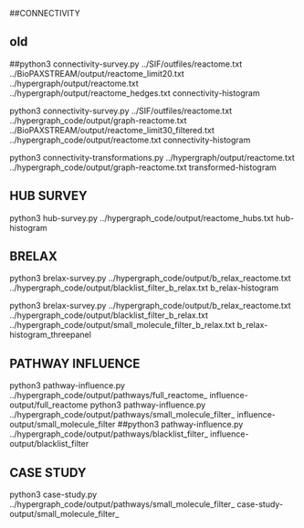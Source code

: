 ##CONNECTIVITY
## old
##python3 connectivity-survey.py ../SIF/outfiles/reactome.txt ../BioPAXSTREAM/output/reactome_limit20.txt ../hypergraph/output/reactome.txt ../hypergraph/output/reactome_hedges.txt connectivity-histogram

python3 connectivity-survey.py ../SIF/outfiles/reactome.txt ../hypergraph_code/output/graph-reactome.txt ../BioPAXSTREAM/output/reactome_limit30_filtered.txt ../hypergraph_code/output/reactome.txt connectivity-histogram

python3 connectivity-transformations.py ../hypergraph/output/reactome.txt ../hypergraph_code/output/graph-reactome.txt transformed-histogram

## HUB SURVEY
python3 hub-survey.py ../hypergraph_code/output/reactome_hubs.txt hub-histogram


## BRELAX
python3 brelax-survey.py ../hypergraph_code/output/b_relax_reactome.txt  ../hypergraph_code/output/blacklist_filter_b_relax.txt b_relax-histogram

python3 brelax-survey.py ../hypergraph_code/output/b_relax_reactome.txt  ../hypergraph_code/output/blacklist_filter_b_relax.txt ../hypergraph_code/output/small_molecule_filter_b_relax.txt b_relax-histogram_threepanel

## PATHWAY INFLUENCE
python3 pathway-influence.py ../hypergraph_code/output/pathways/full_reactome_ influence-output/full_reactome
python3 pathway-influence.py ../hypergraph_code/output/pathways/small_molecule_filter_ influence-output/small_molecule_filter
##python3 pathway-influence.py ../hypergraph_code/output/pathways/blacklist_filter_ influence-output/blacklist_filter


## CASE STUDY
python3 case-study.py ../hypergraph_code/output/pathways/small_molecule_filter_ case-study-output/small_molecule_filter_

